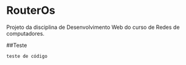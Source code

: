 # RouterOs
Projeto da disciplina de Desenvolvimento Web do curso de Redes de computadores.

##Teste

```
teste de código
```
